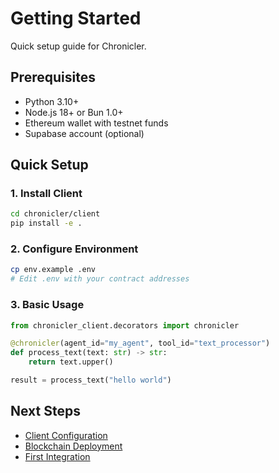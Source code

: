# Getting Started

Quick setup guide for Chronicler.

## Prerequisites

- Python 3.10+
- Node.js 18+ or Bun 1.0+
- Ethereum wallet with testnet funds
- Supabase account (optional)

## Quick Setup

### 1. Install Client

```bash
cd chronicler/client
pip install -e .
```

### 2. Configure Environment

```bash
cp env.example .env
# Edit .env with your contract addresses
```

### 3. Basic Usage

```python
from chronicler_client.decorators import chronicler

@chronicler(agent_id="my_agent", tool_id="text_processor")
def process_text(text: str) -> str:
    return text.upper()

result = process_text("hello world")
```

## Next Steps

- [Client Configuration](./client-setup.md)
- [Blockchain Deployment](./blockchain-setup.md)
- [First Integration](./first-integration.md)
